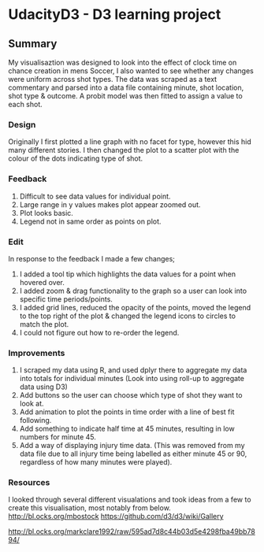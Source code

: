# UdacityD3 - D3 learning project

## Summary

My visualisaztion was designed to look into the effect of clock time on chance creation in mens Soccer, I also wanted to see whether any changes were uniform across shot types.  The data was scraped as a text commentary and parsed into a data file containing minute, shot location, shot type & outcome. A probit model was then fitted to assign a value to each shot.

### Design

Originally I first plotted a line graph with no facet for type, however this hid many different stories.
I then changed the plot to a scatter plot with the colour of the dots indicating type of shot.

### Feedback

1. Difficult to see data values for individual point.
2. Large range in y values makes plot appear zoomed out.
3. Plot looks basic.
4. Legend not in same order as points on plot.

### Edit

In response to the feedback I made a few changes;
1.  I added a tool tip which highlights the data values for a point when hovered over.
2.  I added zoom & drag functionality to the graph so a user can look into specific time periods/points.
3.  I added grid lines, reduced the opacity of the points, moved the legend to the top right of the plot & changed the legend icons to circles to match the plot.
4.  I could not figure out how to re-order the legend.

### Improvements

1.  I scraped my data using R, and used dplyr there to aggregate my data into totals for individual minutes (Look into using roll-up to aggregate data using D3)
2.  Add buttons so the user can choose which type of shot they want to look at.
3.  Add animation to plot the points in time order with a line of best fit following.
4.  Add something to indicate half time at 45 minutes, resulting in low numbers for minute 45.
5.  Add a way of displaying injury time data. (This was removed from my data file due to all injury time being labelled as either minute 45 or 90, regardless of how many minutes were played).

### Resources

I looked through several different visualations and took ideas from a few to create this visualisation, most notably from below.
http://bl.ocks.org/mbostock
https://github.com/d3/d3/wiki/Gallery

http://bl.ocks.org/markclare1992/raw/595ad7d8c44b03d5e4298fba49bb7894/
